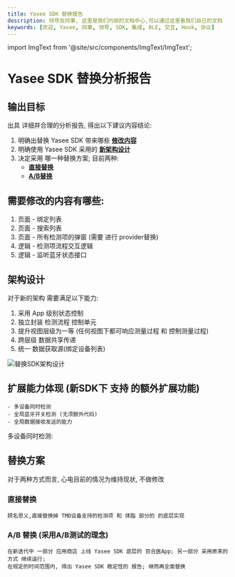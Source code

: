 ```yaml
---
title: Yasee SDK 替换报告
description: 领导及同事, 这里是我们内部的文档中心,可以通过这里看我们自己的文档
keywords: [欢迎, Yasee, 同事, 领导, SDK, 集成, BLE, 交互, Hook, 协议]
---
```


import ImgText from '@site/src/components/ImgText/ImgText';

# Yasee SDK 替换分析报告


## 输出目标
出具 详细并合理的分析报告, 得出以下建议内容结论:

1. 明确出替换 Yasee SDK 带来哪些 [**修改内容**](#需要修改的内容有哪些)
2. 明确使用 Yasee SDK 采用的 [**新架构设计**](#架构设计)
3. 决定采用 哪一种替换方案; 目前两种:
    - [**直接替换**](#直接替换)
    - [**A/B替换**](#ab-替换-采用ab测试的理念)





## 需要修改的内容有哪些:
1. 页面 - 绑定列表
2. 页面 - 搜索列表
3. 页面 - 所有检测项的弹窗 (需要 进行 provider替换)
4. 逻辑 - 检测项流程交互逻辑
5. 逻辑 - 监听蓝牙状态接口

## 架构设计
对于新的架构 需要满足以下能力:
1. 采用 App 级别状态控制
2. 独立封装 检测流程 控制单元
3. 提升视图层级为一等 (任何视图下都可响应测量过程 和 控制测量过程)
4. 跨层级 数据共享传递
5. 统一 数据获取源(绑定设备列表)

![替换SDK架构设计](/img/inner/inner_replace_sdk_architecture.png "替换SDK架构设计")


## 扩展能力体现 (新SDK下 支持 的额外扩展功能)
    - 多设备同时检测
    - 全局蓝牙开关检测 (无须额外代码)
    - 全局数据接收发送的能力

多设备同时检测:

<ImgText text="多设备同时检测" src="/img/inner/more_devices.gif" width={100} />


<ImgText text="全局蓝牙开关检测 (无须额外代码):" src="/img/inner/global_ble_state.gif" right={true} width={100} />


<ImgText text="全局数据接收发送的能力" src="/img/inner/global_data.gif" width={100} />




## 替换方案

对于两种方式而言, 心电目前的情况为维持现状, 不做修改

### 直接替换
    顾名思义,直接替换掉 TMD设备支持的检测项 和 体脂 部分的 的底层实现
    
### A/B 替换 (采用A/B测试的理念)
    在新迭代中 一部分 应用商店 上线 Yasee SDK 底层的 百合医App; 另一部分 采用原来的方式 继续运行;
    在规定的时间范围内, 得出 Yasee SDK 稳定性的 报告; 继而再全面替换






